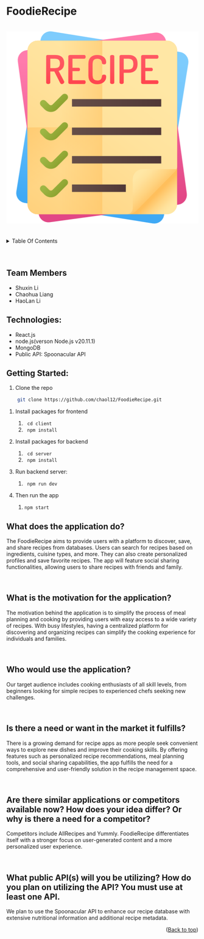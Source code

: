# FoodieRecipe
<br/>
<div align ="center">
    <img src="client/public/recipe.ico">
</div>
<br/>
<br/>
<details>
    <summary>Table Of Contents </summary>
    <ol>
        <li>
            <a href="#team-members">Team members</a>
        </li>
        <li>
            <a href="#technologies">Technologies</a>
        </li>
        <li>
            <a href="#getting-started">Getting started</a>
        </li>
        <li>
            <a href="#what-does-the-application-do">About the project </a>
        </li>
        <li>
            <a href="#what-is-the-motivation-for-the-application">What is the motivation for the application?</a>
        </li>
        <li>
            <a href="#who-would-use-the-application">Who would use the application?</a>
        </li>
        <li>
            <a href="#is-there-a-need-or-want-in-the-market-it-fulfills">Is there a need or want in the market it fulfills?</a>
        </li>
        <li>
            <a href="#are-there-similar-applications-or-competitors-available-now-how-does-your-idea-differ-or-why-is-there-a-need-for-a-competitor">Are there similar applications or competitors available now? How does your idea differ? Or why is there a need for a competitor?</a>
        </li>
        <li>
            <a href="#what-public-apis-will-you-be-utilizing-how-do-you-plan-on-utilizing-the-api-you-must-use-at-least-one-api">Public API</a>
        </li>
    </ol>
</details>

<br>
<br>


## Team Members
<ul>
    <li>Shuxin Li</li>
    <li>Chaohua Liang</li>
    <li>HaoLan Li</li>
</ul>

## Technologies: 
<ul>
    <li>React.js</li>
    <li>node.js(verson Node.js v20.11.1) </li>
    <li>MongoDB</li>
    <li>Public API: Spoonacular API</li>
</ul>


## Getting Started:
1. Clone the repo
```sh
    git clone https://github.com/chaol12/FoodieRecipe.git
```
1. Install packages for frontend 
   1. ``` cd client```
   2. ``` npm install```

2. Install packages for backend 
   1. ``` cd server```
   2. ``` npm install```

3. Run backend server:

   1. ``` npm run dev```

4. Then run the app
   1. ```npm start ```



## What does the application do?
<p>The FoodieRecipe aims to provide users with a platform to discover, save, and share recipes from databases. Users can search for recipes based on ingredients, cuisine types, and more. They can also create personalized profiles and save favorite recipes. The app will feature social sharing functionalities, allowing users to share recipes with friends and family.</p>

<br/>

## What is the motivation for the application?

<p>The motivation behind the application is to simplify the process of meal planning and cooking by providing users with easy access to a wide variety of recipes. With busy lifestyles, having a centralized platform for discovering and organizing recipes can simplify the cooking experience for individuals and families.</p>

<br/>

## Who would use the application?

<p>Our target audience includes cooking enthusiasts of all skill levels, from beginners looking for simple recipes to experienced chefs seeking new challenges.</p>

<br/>

## Is there a need or want in the market it fulfills?
<p>There is a growing demand for recipe apps as more people seek convenient ways to explore new dishes and improve their cooking skills. By offering features such as personalized recipe recommendations, meal planning tools, and social sharing capabilities, the app fulfills the need for a comprehensive and user-friendly solution in the recipe management space.</p>

<br/>

## Are there similar applications or competitors available now? How does your idea differ? Or why is there a need for a competitor?
<p>Competitors include AllRecipes and Yummly. FoodieRecipe differentiates itself with a stronger focus on user-generated content and a more personalized user experience.</p>

<br/>

## What public API(s) will you be utilizing? How do you plan on utilizing the API? You must use at least one API.
<p>We plan to use the Spoonacular API to enhance our recipe database with extensive nutritional information and additional recipe metadata.</p>

<p align="right">(<a href="#foodierecipe">Back to top</a>)












